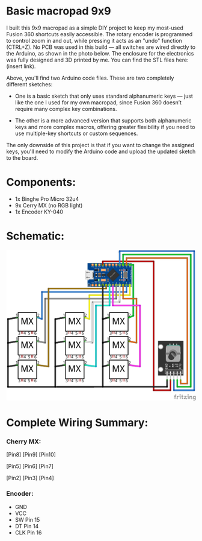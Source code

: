 # Basic macropad 9x9
I built this 9x9 macropad as a simple DIY project to keep my most-used Fusion 360 shortcuts easily accessible. The rotary encoder is programmed to control zoom in and out, while pressing it acts as an "undo" function (CTRL+Z).
No PCB was used in this build — all switches are wired directly to the Arduino, as shown in the photo below. The enclosure for the electronics was fully designed and 3D printed by me. You can find the STL files here: (insert link).

Above, you'll find two Arduino code files. These are two completely different sketches:
- One is a basic sketch that only uses standard alphanumeric keys — just like the one I used for my own macropad, since Fusion 360 doesn’t require many complex key combinations.

- The other is a more advanced version that supports both alphanumeric keys and more complex macros, offering greater flexibility if you need to use multiple-key shortcuts or custom sequences.

The only downside of this project is that if you want to change the assigned keys, you'll need to modify the Arduino code and upload the updated sketch to the board.

# Components:
- 1x Binghe Pro Micro 32u4
- 9x Cerry MX (no RGB light)
- 1x Encoder KY-040

# Schematic:
![Schema del Macropad](Schematic.jpg)

# Complete Wiring Summary:

### Cherry MX:

[Pin8]    [Pin9]    [Pin10]

[Pin5]    [Pin6]    [Pin7]

[Pin2]    [Pin3]    [Pin4]

### Encoder:
- GND
- VCC
- SW Pin 15
- DT Pin 14
- CLK Pin 16
